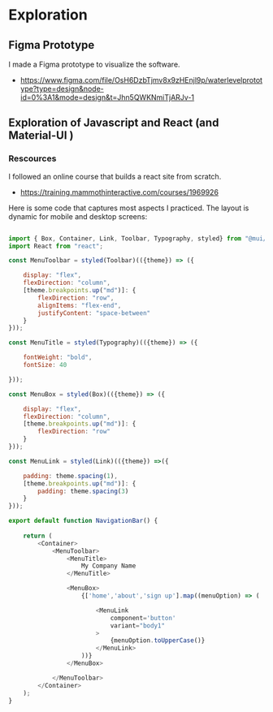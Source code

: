 # Exploration

## Figma Prototype

I made a Figma prototype to visualize the software.
- https://www.figma.com/file/OsH6DzbTjmv8x9zHEnjl9p/waterlevelprototype?type=design&node-id=0%3A1&mode=design&t=Jhn5QWKNmiTjARJv-1



## Exploration of Javascript and React (and Material-UI )

### Rescources

I followed an online course that builds a react site from scratch.
- https://training.mammothinteractive.com/courses/1969926

Here is some code that captures most aspects I practiced. The layout is dynamic for mobile and desktop screens:

```js

import { Box, Container, Link, Toolbar, Typography, styled} from "@mui/material";
import React from "react";

const MenuToolbar = styled(Toolbar)(({theme}) => ({

    display: "flex",
    flexDirection: "column",
    [theme.breakpoints.up("md")]: {
        flexDirection: "row",
        alignItems: "flex-end",
        justifyContent: "space-between"
    }
}));

const MenuTitle = styled(Typography)(({theme}) => ({

    fontWeight: "bold",
    fontSize: 40

}));

const MenuBox = styled(Box)(({theme}) => ({

    display: "flex",
    flexDirection: "column",
    [theme.breakpoints.up("md")]: {
        flexDirection: "row"
    }
}));

const MenuLink = styled(Link)(({theme}) =>({

    padding: theme.spacing(1),
    [theme.breakpoints.up("md")]: {
        padding: theme.spacing(3)
    }
}));

export default function NavigationBar() {
  
    return (
        <Container>
            <MenuToolbar>
                <MenuTitle>
                    My Company Name
                </MenuTitle>

                <MenuBox>
                    {['home','about','sign up'].map((menuOption) => (

                        <MenuLink
                            component='button'
                            variant="body1"
                        >
                            {menuOption.toUpperCase()}
                        </MenuLink>
                    ))}
                </MenuBox>

            </MenuToolbar>
        </Container>
    );
}

```
